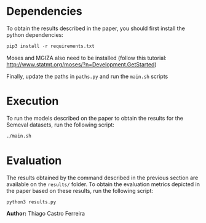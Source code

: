 
# Dependencies

To obtain the results described in the paper, you should first install the python dependencies:

```python
pip3 install -r requirements.txt
```

Moses and MGIZA also need to be installed (follow this tutorial: http://www.statmt.org/moses/?n=Development.GetStarted)

Finally, update the paths in `paths.py` and run the `main.sh` scripts

# Execution

To run the models described on the paper to obtain the results for the Semeval datasets, run the following script:

```bash
./main.sh
```

# Evaluation

The results obtained by the command described in the previous section are available on the `results/` folder.
To obtain the evaluation metrics depicted in the paper based on these results, run the following script:

```python
python3 results.py
```

**Author:** Thiago Castro Ferreira